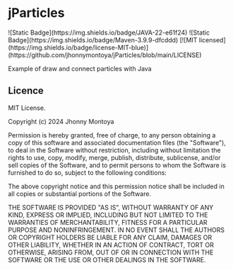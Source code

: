 # jParticles

<p>
	![Static Badge](https://img.shields.io/badge/JAVA-22-e61f24)
	![Static Badge](https://img.shields.io/badge/Maven-3.9.9-dfcddd)
	[![MIT licensed](https://img.shields.io/badge/license-MIT-blue)](https://github.com/jhonnymontoya/jParticles/blob/main/LICENSE)
</p>

Example of draw and connect particles with Java


## Licence

MIT License.

Copyright (c) 2024 Jhonny Montoya

Permission is hereby granted, free of charge, to any person obtaining a copy of this software and associated documentation files (the "Software"), to deal in the Software without restriction, including without limitation the rights to use, copy, modify, merge, publish, distribute, sublicense, and/or sell copies of the Software, and to permit persons to whom the Software is furnished to do so, subject to the following conditions:

The above copyright notice and this permission notice shall be included in all copies or substantial portions of the Software.

THE SOFTWARE IS PROVIDED "AS IS", WITHOUT WARRANTY OF ANY KIND, EXPRESS OR IMPLIED, INCLUDING BUT NOT LIMITED TO THE WARRANTIES OF MERCHANTABILITY, FITNESS FOR A PARTICULAR PURPOSE AND NONINFRINGEMENT. IN NO EVENT SHALL THE AUTHORS OR COPYRIGHT HOLDERS BE LIABLE FOR ANY CLAIM, DAMAGES OR OTHER LIABILITY, WHETHER IN AN ACTION OF CONTRACT, TORT OR OTHERWISE, ARISING FROM, OUT OF OR IN CONNECTION WITH THE SOFTWARE OR THE USE OR OTHER DEALINGS IN THE SOFTWARE.
 

